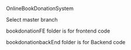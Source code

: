 OnlineBookDonationSystem

Select master branch

bookdonationFE folder is for frontend code

bookdonationbackEnd folder is for Backend code
